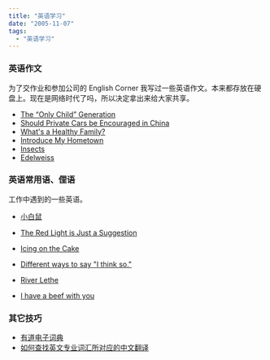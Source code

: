 ```yaml
---
title: "英语学习"
date: "2005-11-07"
tags: 
  - "英语学习"
---
```


### 英语作文

为了交作业和参加公司的 English Corner 我写过一些英语作文。本来都存放在硬盘上。现在是网络时代了吗，所以决定拿出来给大家共享。

- [The “Only Child” Generation](http://spaces.msn.com/ruanqizhen/Blog/cns!1pU-rgQVTuuWM1TX8W8PfmDA!1090.entry)
- [Should Private Cars be Encouraged in China](http://spaces.msn.com/ruanqizhen/Blog/cns!1pU-rgQVTuuWM1TX8W8PfmDA!1097.entry)
- [What's a Healthy Family?](http://spaces.msn.com/ruanqizhen/Blog/cns!1pU-rgQVTuuWM1TX8W8PfmDA!927.entry)
- [Introduce My Hometown](http://spaces.msn.com/ruanqizhen/blog/cns!5852D4F797C53FB6!909.entry)
- [Insects](http://spaces.msn.com/ruanqizhen/blog/cns!5852D4F797C53FB6!894.entry)
- [Edelweiss](http://spaces.msn.com/ruanqizhen/blog/cns!5852D4F797C53FB6!1223.entry)

### 英语常用语、俚语

工作中遇到的一些英语。

- [小白鼠](blog/cns!5852D4F797C53FB6!3047.entry)
- [The Red Light is Just a Suggestion](http://ruanqizhen.spaces.live.com/blog/cns!5852D4F797C53FB6!2661.entry)  
    
- [Icing on the Cake](http://ruanqizhen.spaces.live.com/blog/cns!5852D4F797C53FB6!2214.entry)
- [Different ways to say "I think so."](http://ruanqizhen.spaces.live.com/blog/cns!5852D4F797C53FB6!2048.entry)
- [River Lethe](blog/cns!5852D4F797C53FB6!2064.entry)
- [I have a beef with you](http://ruanqizhen.spaces.live.com/blog/cns!5852D4F797C53FB6!2050.entry)

### 其它技巧

- [有道电子词典](http://ruanqizhen.spaces.live.com/blog/cns!5852D4F797C53FB6!2789.entry)
- [如何查找英文专业词汇所对应的中文翻译](http://ruanqizhen.spaces.live.com/blog/cns!5852D4F797C53FB6!1014.entry)
